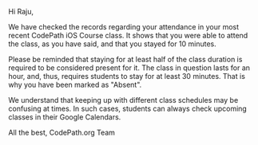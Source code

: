 Hi Raju,

We have checked the records regarding your attendance in your most recent CodePath iOS Course class. It shows that you were able to attend the class, as you have said, and that you stayed for 10 minutes.

Please be reminded that staying for at least half of the class duration is required to be considered present for it. The class in question lasts for an hour, and, thus, requires students to stay for at least 30 minutes. That is why you have been marked as "Absent".

We understand that keeping up with different class schedules may be confusing at times. In such cases, students can always check upcoming classes in their Google Calendars.

All the best,
CodePath.org Team
